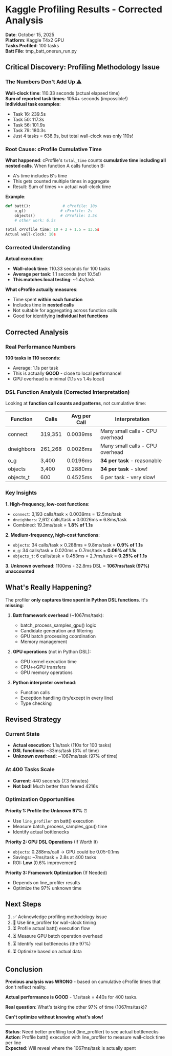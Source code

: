 # Kaggle Profiling Results - Corrected Analysis

**Date**: October 15, 2025  
**Platform**: Kaggle T4x2 GPU  
**Tasks Profiled**: 100 tasks  
**Batt File**: tmp_batt_onerun_run.py

## Critical Discovery: Profiling Methodology Issue

### The Numbers Don't Add Up ⚠️

**Wall-clock time**: 110.33 seconds (actual elapsed time)  
**Sum of reported task times**: 1054+ seconds (impossible!)  
**Individual task examples**:
- Task 16: 239.5s
- Task 50: 117.3s  
- Task 56: 101.9s
- Task 79: 180.3s
- Just 4 tasks = 638.9s, but total wall-clock was only 110s!

### Root Cause: cProfile Cumulative Time

**What happened**: cProfile's `total_time` counts **cumulative time including all nested calls**. When function A calls function B:
- A's time includes B's time
- This gets counted multiple times in aggregate
- Result: Sum of times >> actual wall-clock time

**Example**:
```python
def batt():              # cProfile: 10s
    o_g()               # cProfile: 2s
    objects()           # cProfile: 1.5s
    # other work: 6.5s

Total cProfile time: 10 + 2 + 1.5 = 13.5s
Actual wall-clock: 10s
```

### Corrected Understanding

**Actual execution**:
- **Wall-clock time**: 110.33 seconds for 100 tasks
- **Average per task**: 1.1 seconds (not 10.5s!)
- **This matches local testing**: ~1.4s/task

**What cProfile actually measures**:
- Time spent **within each function**
- Includes time in **nested calls**
- Not suitable for aggregating across function calls
- Good for identifying **individual hot functions**

## Corrected Analysis

### Real Performance Numbers

**100 tasks in 110 seconds**:
- Average: 1.1s per task
- This is actually **GOOD** - close to local performance!
- GPU overhead is minimal (1.1s vs 1.4s local)

### DSL Function Analysis (Corrected Interpretation)

Looking at **function call counts and patterns**, not cumulative time:

| Function | Calls | Avg per Call | Interpretation |
|----------|-------|--------------|----------------|
| connect | 319,351 | 0.0039ms | Many small calls - CPU overhead |
| dneighbors | 261,268 | 0.0026ms | Many small calls - CPU overhead |
| o_g | 3,400 | 0.0196ms | **34 per task** - reasonable |
| objects | 3,400 | 0.2880ms | **34 per task** - slow! |
| objects_t | 600 | 0.4525ms | 6 per task - very slow! |

### Key Insights

**1. High-frequency, low-cost functions**:
- `connect`: 3,193 calls/task × 0.0039ms = 12.5ms/task
- `dneighbors`: 2,612 calls/task × 0.0026ms = 6.8ms/task
- Combined: 19.3ms/task = **1.8% of 1.1s**

**2. Medium-frequency, high-cost functions**:
- `objects`: 34 calls/task × 0.288ms = 9.8ms/task = **0.9% of 1.1s**
- `o_g`: 34 calls/task × 0.020ms = 0.7ms/task = **0.06% of 1.1s**
- `objects_t`: 6 calls/task × 0.453ms = 2.7ms/task = **0.25% of 1.1s**

**3. Unknown overhead**: 1100ms - 32.8ms DSL = **1067ms/task (97%) unaccounted**

## What's Really Happening?

The profiler **only captures time spent in Python DSL functions**. It's **missing**:

1. **Batt framework overhead** (~1067ms/task):
   - batch_process_samples_gpu() logic
   - Candidate generation and filtering
   - GPU batch processing coordination
   - Memory management

2. **GPU operations** (not in Python DSL):
   - GPU kernel execution time
   - CPU↔GPU transfers
   - GPU memory operations

3. **Python interpreter overhead**:
   - Function calls
   - Exception handling (try/except in every line)
   - Type checking

## Revised Strategy

### Current State
- **Actual execution**: 1.1s/task (110s for 100 tasks)
- **DSL functions**: ~33ms/task (3% of time)
- **Unknown overhead**: ~1067ms/task (97% of time)

### At 400 Tasks Scale
- **Current**: 440 seconds (7.3 minutes)
- **Not bad!** Much better than feared 4216s

### Optimization Opportunities

**Priority 1: Profile the Unknown 97%** ⏰
- Use `line_profiler` on batt() execution
- Measure batch_process_samples_gpu() time
- Identify actual bottlenecks

**Priority 2: GPU DSL Operations** (If Worth It)
- `objects`: 0.288ms/call → GPU could be 0.05-0.1ms
- Savings: ~7ms/task = 2.8s at 400 tasks
- ROI: **Low** (0.6% improvement)

**Priority 3: Framework Optimization** (If Needed)
- Depends on line_profiler results
- Optimize the 97% unknown time

## Next Steps

1. ✅ Acknowledge profiling methodology issue
2. 🔄 Use line_profiler for wall-clock timing
3. ⏳ Profile actual batt() execution flow
4. ⏳ Measure GPU batch operation overhead
5. ⏳ Identify real bottlenecks (the 97%)
6. ⏳ Optimize based on actual data

## Conclusion

**Previous analysis was WRONG** - based on cumulative cProfile times that don't reflect reality.

**Actual performance is GOOD** - 1.1s/task = 440s for 400 tasks.

**Real question**: What's taking the other 97% of time (1067ms/task)?

**Can't optimize without knowing what's slow!**

---

**Status**: Need better profiling tool (line_profiler) to see actual bottlenecks  
**Action**: Profile batt() execution with line_profiler to measure wall-clock time per line  
**Expected**: Will reveal where the 1067ms/task is actually spent
